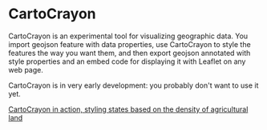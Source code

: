 # CartoCrayon

CartoCrayon is an experimental tool for visualizing geographic data. You import geojson feature with data properties, use CartoCrayon to style the features the way you want them, and then export geojson annotated with style properties and an embed code for displaying it with Leaflet on any web page.

CartoCrayon is in very early development: you probably don't want to use it yet.

[CartoCrayon in action, styling states based on the density of agricultural land](https://raw.github.com/asolove/carto-crayon/master/resources/public/screenshot.png)
